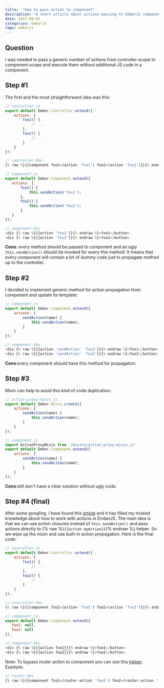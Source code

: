 ```yaml
---
title:  "How to pass action to component"
description: "A short article about actions passing to EmberJs components"
date: 2017-08-01
categories: EmberJS
tags: emberjs
---
```


## Question
I was needed to pass a generic number of actions from controller scope to component scope and execute them without additional JS code in a component.

## Step #1
The first and the most straightforward idea was this:

```javascript
// controller.js
export default Ember.Controller.extend({
    actions: {
        foo1() {
            // ...
        },
        foo2() {
            // ...
        }
    }
});

// controller.hbs
{% raw %}{{component foo1=(action 'foo1') foo2=(action 'foo2')}}{% endraw %}

// component.js
export default Ember.Component.extend({
   actions: {
       foo1() {
           this.sendAction('foo1');
       },
       foo2() {
           this.sendAction('foo2');
       }
   }
});

// component.hbs
<div {% raw %}{{action 'foo1'}}{% endraw %}>foo1</button>
<div {% raw %}{{action 'foo2'}}{% endraw %}>foo2</button>
```

**Cons**: every method should be passed to component and an ugly `this.sendAction()` should be invoked for every this method. It means that every component will contain a lot of dummy code just to propagate method up to the controller.

## Step #2
I decided to implement generic method for action propagation from component and update its template:

```javascript
// component.js
export default Ember.Component.extend({
    actions: {
        sendAction(name) {
            this.sendAction(name);
        }
    }
});

// component.hbs
<div {% raw %}{{action 'sendAction' 'foo1'}}{% endraw %}>foo1</button>
<div {% raw %}{{action 'sendAction' 'foo2'}}{% endraw %}>foo2</button>
```
**Cons**:every component should have this method for propagation.

## Step #3
Mixin can help to avoid this kind of code duplication:
```javascript
// action-proxy-mixin.js
export default Ember.Mixin.create({ 
    actions: { 
        sendAction(name) { 
            this.sendAction(name); 
        } 
    } 
});

// component.js
import ActionProxyMixin from '/mixins/action-proxy-mixin.js'
export default Ember.Component.extend({
    actions: {
        sendAction(name) {
            this.sendAction(name);
        }
    }
});
```
**Cons**:still don't have a clear solution without ugly code.

## Step #4 (final)
After some googling, I have found this [article][link_article] and it has filled my missed knowledge about how to work with actions in EmberJS. The main idea is that we can use action closures instead of `this.sendAction()` and pass actions directly to {% raw %}`{{action myAction}}`{% endraw %} helper. So we wipe up the mixin and use built-in action propagation. Here is the final code:
```javascript
// controller.js
export default Ember.Controller.extend({
    actions: {
        foo1() {
            // ...
        },
        foo2() {
            // ...
        }
    }
});

// controller.hbs
{% raw %}{{component foo1=(action 'foo1') foo2=(action 'foo2')}}{% endraw %}

// component.js
export default Ember.Component.extend({
   foo1: null,
   foo2: null
});

// component.hbs
<div {% raw %}{{action foo1}}{% endraw %}>foo1</button>
<div {% raw %}{{action foo2}}{% endraw %}>foo2</button>
```

Note: To bypass router action to component you can use this [helper][link_router_action]. Example:
```javascript
// router.hbs
{% raw %}{{component foo1=(router-action 'foo1') foo2=(router-action 'foo2')}}{% endraw %}
```

[link_article]: https://emberigniter.com/send-closure-actions-up-data-owner/
[link_router_action]: https://github.com/DockYard/ember-route-action-helper
